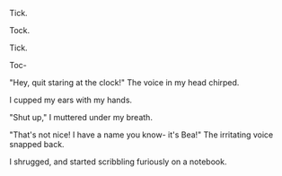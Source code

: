 Tick.

Tock.

Tick.

Toc-

"Hey, quit staring at the clock!" The voice in my head chirped.

I cupped my ears with my hands.

"Shut up," I muttered under my breath.

"That's not nice! I have a name you know- it's Bea!" The irritating voice snapped back.

I shrugged, and started scribbling furiously on a notebook.
